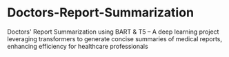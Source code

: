 # Doctors-Report-Summarization
Doctors' Report Summarization using BART &amp; T5 – A deep learning project leveraging transformers to generate concise summaries of medical reports, enhancing efficiency for healthcare professionals
